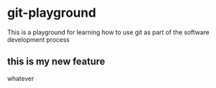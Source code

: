 # git-playground
This is a playground for learning how to use git as part of the software development process


## this is my new feature
whatever
